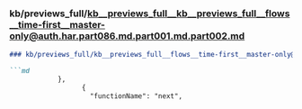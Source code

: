 ### kb/previews_full/kb__previews_full__kb__previews_full__flows__time-first__master-only@auth.har.part086.md.part001.md.part002.md

```md
### kb/previews_full/kb__previews_full__flows__time-first__master-only@auth.har.part086.md.part001.md (part 002)

```md
            },
                  {
                    "functionName": "next",
           
```

```

```
